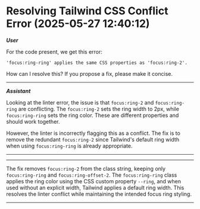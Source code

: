 <!-- Generated by SpecStory -->

# Resolving Tailwind CSS Conflict Error (2025-05-27 12:40:12)

_**User**_

For the code present, we get this error:
```
'focus:ring-ring' applies the same CSS properties as 'focus:ring-2'.
```
How can I resolve this? If you propose a fix, please make it concise.

---

_**Assistant**_

Looking at the linter error, the issue is that `focus:ring-2` and `focus:ring-ring` are conflicting. The `focus:ring-2` sets the ring width to 2px, while `focus:ring-ring` sets the ring color. These are different properties and should work together.

However, the linter is incorrectly flagging this as a conflict. The fix is to remove the redundant `focus:ring-2` since Tailwind's default ring width when using `focus:ring-ring` is already appropriate.

---



---

The fix removes `focus:ring-2` from the class string, keeping only `focus:ring-ring` and `focus:ring-offset-2`. The `focus:ring-ring` class applies the ring color using the CSS custom property `--ring`, and when used without an explicit width, Tailwind applies a default ring width. This resolves the linter conflict while maintaining the intended focus ring styling.

---

